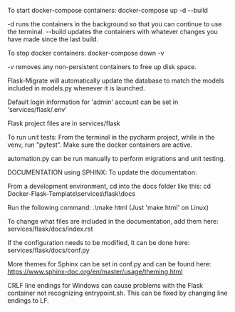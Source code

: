 To start docker-compose containers:
docker-compose up -d --build

-d runs the containers in the background so that you can continue to use the terminal.
--build updates the containers with whatever changes you have made since the last build.


To stop docker containers:
docker-compose down -v

-v removes any non-persistent containers to free up disk space.

Flask-Migrate will automatically update the database to match the models included in models.py whenever it is launched.

Default login information for 'admin' account can be set in 'services/flask/.env'

Flask project files are in services/flask

To run unit tests:
    From the terminal in the pycharm project, while in the venv, run "pytest". Make sure the docker containers are active.

automation.py can be run manually to perform migrations and unit testing.


DOCUMENTATION using SPHINX:
To update the documentation:

From a development environment, cd into the docs folder like this:
cd Docker-Flask-Template\services\flask\docs

Run the following command:
.\make html (Just 'make html' on Linux)

To change what files are included in the documentation, add them here:
services/flask/docs/index.rst

If the configuration needs to be modified, it can be done here:
services/flask/docs/conf.py

More themes for Sphinx can be set in conf.py and can be found here:
https://www.sphinx-doc.org/en/master/usage/theming.html

CRLF line endings for Windows can cause problems with the Flask container not recognizing entrypoint.sh. This can be
fixed by changing line endings to LF.




